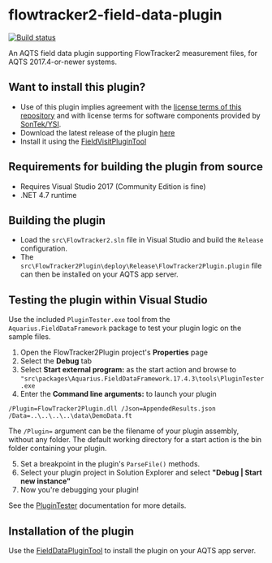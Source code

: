 # flowtracker2-field-data-plugin

[![Build status](https://ci.appveyor.com/api/projects/status/vfsxbalu9pafgeab/branch/master?svg=true)](https://ci.appveyor.com/project/SystemsAdministrator/flowtracker2-field-data-plugin/branch/master)

An AQTS field data plugin supporting FlowTracker2 measurement files, for AQTS 2017.4-or-newer systems.

## Want to install this plugin?

- Use of this plugin implies agreement with the [license terms of this repository](./LICENSE.txt) and with license terms for software components provided by [SonTek/YSI](src/External/SonTek.StandaloneDataParser.License.md).
- Download the latest release of the plugin [here](../../releases/latest)
- Install it using the [FieldVisitPluginTool](https://github.com/AquaticInformatics/aquarius-field-data-framework/tree/master/src/FieldDataPluginTool)

## Requirements for building the plugin from source

- Requires Visual Studio 2017 (Community Edition is fine)
- .NET 4.7 runtime

## Building the plugin

- Load the `src\FlowTracker2.sln` file in Visual Studio and build the `Release` configuration.
- The `src\FlowTracker2Plugin\deploy\Release\FlowTracker2Plugin.plugin` file can then be installed on your AQTS app server.

## Testing the plugin within Visual Studio

Use the included `PluginTester.exe` tool from the `Aquarius.FieldDataFramework` package to test your plugin logic on the sample files.

1. Open the FlowTracker2Plugin project's **Properties** page
2. Select the **Debug** tab
3. Select **Start external program:** as the start action and browse to `"src\packages\Aquarius.FieldDataFramework.17.4.3\tools\PluginTester.exe`
4. Enter the **Command line arguments:** to launch your plugin

```
/Plugin=FlowTracker2Plugin.dll /Json=AppendedResults.json /Data=..\..\..\..\data\DemoData.ft
```

The `/Plugin=` argument can be the filename of your plugin assembly, without any folder. The default working directory for a start action is the bin folder containing your plugin.

5. Set a breakpoint in the plugin's `ParseFile()` methods.
6. Select your plugin project in Solution Explorer and select **"Debug | Start new instance"**
7. Now you're debugging your plugin!

See the [PluginTester](https://github.com/AquaticInformatics/aquarius-field-data-framework/tree/master/src/PluginTester) documentation for more details.

## Installation of the plugin

Use the [FieldDataPluginTool](https://github.com/AquaticInformatics/aquarius-field-data-framework/tree/master/src/FieldDataPluginTool) to install the plugin on your AQTS app server.
